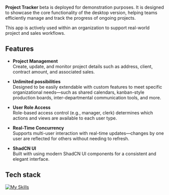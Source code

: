 <p><b>Project Tracker</b> beta is deployed for demonstration purposes. It is designed to showcase the core functionality of the desktop version, helping teams efficiently manage and track the progress of ongoing projects.</p> <p>This app is actively used within an organization to support real-world project and sales workflows.</p>

## Features
- **Project Management**<br>
Create, update, and monitor project details such as address, client, contract amount, and associated sales. 

- **Unlimited possibilities**<br>
 Designed to be easily extendable with custom features to meet specific organizational needs—such as shared calendars, kanban-style production boards, inter-departmental communication tools, and more.

- **User Role Access**<br>
Role-based access control (e.g., manager, clerk) determines which actions and views are available to each user type.

- **Real-Time Concurrency** <br>
Supports multi-user interaction with real-time updates—changes by one user are reflected for others without needing to refresh.

- **ShadCN UI**<br>
Built with using modern ShadCN UI components for a consistent and elegant interface.

## Tech stack
[![My Skills](https://skillicons.dev/icons?i=react,vite,ts,html,css,supabase)](https://skillicons.dev)

